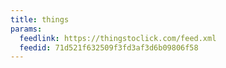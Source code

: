 ```yaml
---
title: things
params:
  feedlink: https://thingstoclick.com/feed.xml
  feedid: 71d521f632509f3fd3af3d6b09806f58
---
```

